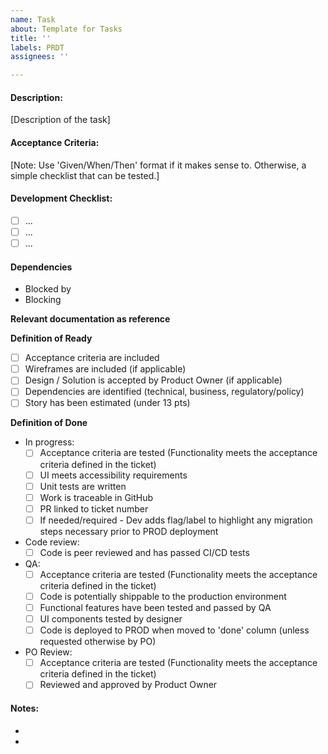 ```yaml
---
name: Task
about: Template for Tasks
title: ''
labels: PRDT
assignees: ''

---
```


#### Description:

[Description of the task]

#### Acceptance Criteria:
[Note: Use 'Given/When/Then' format if it makes sense to. Otherwise, a simple checklist that can be tested.]

#### Development Checklist:

- [ ] ...
- [ ] ...
- [ ] ...

#### Dependencies

- Blocked by
- Blocking

**Relevant documentation as reference**


**Definition of Ready**

- [ ] Acceptance criteria are included
- [ ] Wireframes are included (if applicable)
- [ ] Design / Solution is accepted by Product Owner (if applicable)
- [ ] Dependencies are identified (technical, business, regulatory/policy)
- [ ] Story has been estimated (under 13 pts)

**Definition of Done** 
- In progress:
  - [ ] Acceptance criteria are tested (Functionality meets the acceptance criteria defined in the ticket)
  - [ ] UI meets accessibility requirements
  - [ ] Unit tests are written
  - [ ] Work is traceable in GitHub
  - [ ] PR linked to ticket number
  - [ ] If needed/required - Dev adds flag/label to highlight any migration steps necessary prior to PROD deployment
- Code review:
  - [ ] Code is peer reviewed and has passed CI/CD tests
- QA:
  - [ ] Acceptance criteria are tested (Functionality meets the acceptance criteria defined in the ticket)
  - [ ] Code is potentially shippable to the production environment
  - [ ] Functional features have been tested and passed by QA
  - [ ] UI components tested by designer
  - [ ] Code is deployed to PROD when moved to 'done' column (unless requested otherwise by PO)
- PO Review:
  - [ ] Acceptance criteria are tested (Functionality meets the acceptance criteria defined in the ticket)
  - [ ] Reviewed and approved by Product Owner

#### Notes:
- 
-
